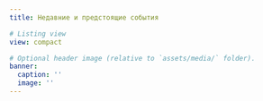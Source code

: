 ```yaml
---
title: Недавние и предстоящие события

# Listing view
view: compact

# Optional header image (relative to `assets/media/` folder).
banner:
  caption: ''
  image: ''
---
```

